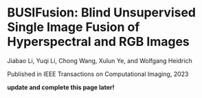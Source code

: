 # BUSIFusion: Blind Unsupervised Single Image Fusion of Hyperspectral and RGB Images

Jiabao Li, Yuqi Li, Chong Wang, Xulun Ye, and Wolfgang Heidrich

Published in IEEE Transactions on Computational Imaging, 2023

**update and complete this page later!**
